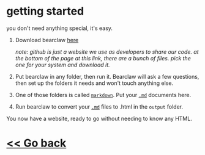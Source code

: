 # getting started
you don't need anything special, it's easy.

1. Download bearclaw [here](https://github.com/donuts-are-good/bearclaw/releases/latest)

    *note: github is just a website we use as developers to share our code. at the bottom of the page at this link, there are a bunch of files. pick the one for your system and download it.*

2. Put bearclaw in any folder, then run it. Bearclaw will ask a few questions, then set up the folders it needs and won't touch anything else.


3. One of those folders is called [`markdown`](https://www.codecademy.com/resources/blog/what-is-markdown/). Put your [`.md`](https://www.codecademy.com/resources/blog/what-is-markdown/) documents here.

4. Run bearclaw to convert your [`.md`](https://www.codecademy.com/resources/blog/what-is-markdown/) files to .html in the `output` folder.

You now have a website, ready to go without needing to know any HTML.

# [<< Go back](README.md)
